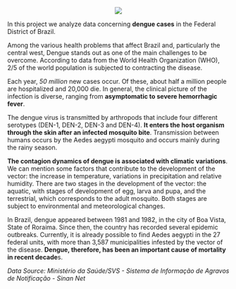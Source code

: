 <p align="center">
  <img src="BannersDengue.png" >
</p>

In this project we analyze data concerning **dengue cases** in the Federal District of Brazil. 

Among the various health problems that affect Brazil and, particularly the central west, Dengue stands out as one of the main challenges to be overcome. According to data from the World Health Organization (WHO), 2/5 of the world population is subjected to contracting the disease. 

Each year, *50 million* new cases occur. Of these, about half a million people are hospitalized and 20,000 die. In general, the clinical picture of the infection is diverse, ranging from **asymptomatic to severe hemorrhagic fever**.

The dengue virus is transmitted by arthropods that include four different serotypes (DEN-1, DEN-2, DEN-3 and DEN-4). **It enters the host organism through the skin after an infected mosquito bite**. Transmission between humans occurs by the Aedes aegypti mosquito and occurs mainly during the rainy season.

**The contagion dynamics of dengue is associated with climatic variations**. We can mention some factors that contribute to the development of the vector: the increase in temperature, variations in precipitation and relative humidity. There are two stages in the development of the vector: the aquatic, with stages of development of egg, larva and pupa, and the terrestrial, which corresponds to the adult mosquito. Both stages are subject to environmental and meteorological changes.

In Brazil, dengue appeared between 1981 and 1982, in the city of Boa Vista, State of Roraima. Since then, the country has recorded several epidemic outbreaks. Currently, it is already possible to find Aedes aegypti in the 27 federal units, with more than 3,587 municipalities infested by the vector of the disease. **Dengue, therefore, has been an important cause of mortality in recent decade**s.

*Data Source: Ministério da Saúde/SVS - Sistema de Informação de Agravos de Notificação - Sinan Net*
